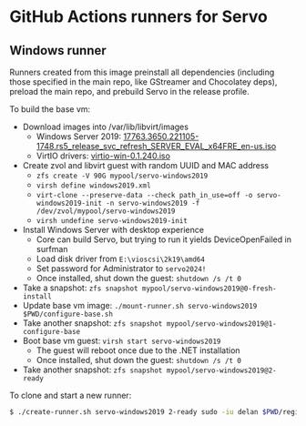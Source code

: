 GitHub Actions runners for Servo
================================

Windows runner
--------------

Runners created from this image preinstall all dependencies (including those specified in the main repo, like GStreamer and Chocolatey deps), preload the main repo, and prebuild Servo in the release profile.

To build the base vm:

- Download images into /var/lib/libvirt/images
    - Windows Server 2019: [17763.3650.221105-1748.rs5_release_svc_refresh_SERVER_EVAL_x64FRE_en-us.iso](https://software-static.download.prss.microsoft.com/dbazure/988969d5-f34g-4e03-ac9d-1f9786c66749/17763.3650.221105-1748.rs5_release_svc_refresh_SERVER_EVAL_x64FRE_en-us.iso)
    - VirtIO drivers: [virtio-win-0.1.240.iso](https://fedorapeople.org/groups/virt/virtio-win/direct-downloads/archive-virtio/virtio-win-0.1.240-1/virtio-win-0.1.240.iso)
- Create zvol and libvirt guest with random UUID and MAC address
    - `zfs create -V 90G mypool/servo-windows2019`
    - `virsh define windows2019.xml`
    - `virt-clone --preserve-data --check path_in_use=off -o servo-windows2019-init -n servo-windows2019 -f /dev/zvol/mypool/servo-windows2019`
    - `virsh undefine servo-windows2019-init`
- Install Windows Server with desktop experience
    - Core can build Servo, but trying to run it yields DeviceOpenFailed in surfman
    - Load disk driver from `E:\vioscsi\2k19\amd64`
    - Set password for Administrator to `servo2024!`
    - Once installed, shut down the guest: `shutdown /s /t 0`
- Take a snapshot: `zfs snapshot mypool/servo-windows2019@0-fresh-install`
- Update base vm image: `./mount-runner.sh servo-windows2019 $PWD/configure-base.sh`
- Take another snapshot: `zfs snapshot mypool/servo-windows2019@1-configure-base`
- Boot base vm guest: `virsh start servo-windows2019`
    - The guest will reboot once due to the .NET installation
    - Once installed, shut down the guest: `shutdown /s /t 0`
- Take another snapshot: `zfs snapshot mypool/servo-windows2019@2-ready`

To clone and start a new runner:

```sh
$ ./create-runner.sh servo-windows2019 2-ready sudo -iu delan $PWD/register-runner.sh
```
